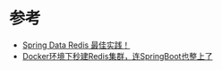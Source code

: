
# 参考
* [Spring Data Redis 最佳实践！](http://www.macrozheng.com/#/reference/spring_data_redis)
* [Docker环境下秒建Redis集群，连SpringBoot也整上了](http://www.macrozheng.com/#/reference/redis_cluster)
